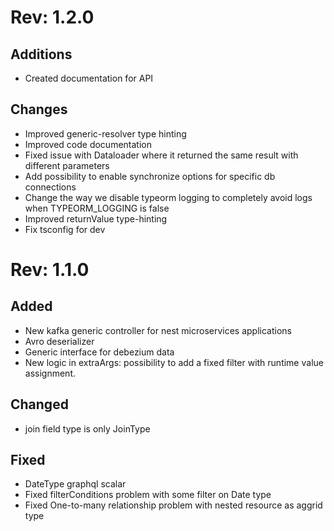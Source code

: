 Rev: 1.2.0
=============
 
## Additions

* Created documentation for API

## Changes

* Improved generic-resolver type hinting
* Improved code documentation
* Fixed issue with Dataloader where it returned the same result with different parameters
* Add possibility to enable synchronize options for specific db connections
* Change the way we disable typeorm logging to completely avoid logs when TYPEORM_LOGGING is false
* Improved returnValue type-hinting
* Fix tsconfig for dev



Rev: 1.1.0
=============
 ## Added
- New kafka generic controller for nest microservices applications
- Avro deserializer
- Generic interface for debezium data
- New logic in extraArgs: possibility to add a fixed filter with runtime value assignment.

## Changed
- join field type is only JoinType

## Fixed
- DateType  graphql scalar
- Fixed filterConditions problem with some filter on Date type
- Fixed One-to-many relationship problem with nested resource as aggrid type
